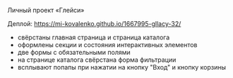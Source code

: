 Личный проект «Глейси»

Деплой: https://mi-kovalenko.github.io/1667995-gllacy-32/

- свёрстаны главная страница и страница каталога 
- оформлены секции и состояния интерактивных элементов
- две формы с обязательными полями
- на странице каталога свёрстана форма фильтрации
- всплывают попапы при нажатии на кнопку "Вход" и кнопку корзины
